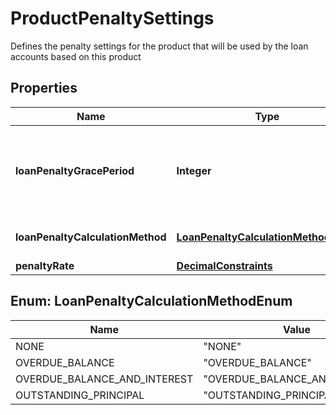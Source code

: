 

# ProductPenaltySettings

Defines the penalty settings for the product that will be used by the loan accounts based on this product
## Properties

Name | Type | Description | Notes
------------ | ------------- | ------------- | -------------
**loanPenaltyGracePeriod** | **Integer** | Number of days to wait before applying the loan penalty amounts |  [optional]
**loanPenaltyCalculationMethod** | [**LoanPenaltyCalculationMethodEnum**](#LoanPenaltyCalculationMethodEnum) | The penalty calculation method | 
**penaltyRate** | [**DecimalConstraints**](DecimalConstraints.md) |  |  [optional]



## Enum: LoanPenaltyCalculationMethodEnum

Name | Value
---- | -----
NONE | &quot;NONE&quot;
OVERDUE_BALANCE | &quot;OVERDUE_BALANCE&quot;
OVERDUE_BALANCE_AND_INTEREST | &quot;OVERDUE_BALANCE_AND_INTEREST&quot;
OUTSTANDING_PRINCIPAL | &quot;OUTSTANDING_PRINCIPAL&quot;



